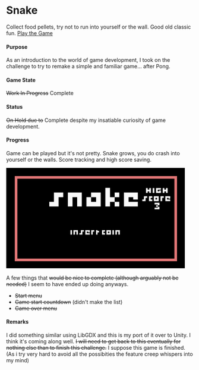 # Snake
Collect food pellets, try not to run into yourself or the wall. Good old classic fun. 
[Play the Game](https://kpable.github.io/builds/Snake/index.html)
#### Purpose
As an introduction to the world of game development, I took on the challenge to try to remake a simple and familiar game… after Pong.
#### Game State
~~Work In Progress~~ Complete
#### Status
~~On Hold due to~~ Complete despite my insatiable curiosity of game development.
#### Progress
Game can be played but it's not pretty. Snake grows, you do crash into yourself or the walls. Score tracking and high score saving. 

![Snake Collision and Score](/images/snake.gif)

A few things that ~~would be nice to complete (although arguably not be needed)~~ I seem to have ended up doing anyways.
- ~~Start menu~~
- ~~Game start countdown~~ (didn't make the list)
- ~~Game over menu~~
#### Remarks
I did something similar using LibGDX and this is my port of it over to Unity. I think it's coming along well. ~~I will need to get back to this eventually for nothing else than to finish this challenge.~~ I suppose this game is finished. (As i try very hard to avoid all the possibities the feature creep whispers into my mind)